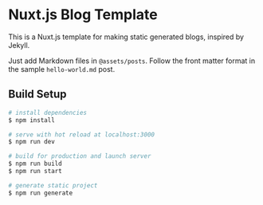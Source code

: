 # Nuxt.js Blog Template

This is a Nuxt.js template for making static generated blogs, inspired by Jekyll.

Just add Markdown files in `@assets/posts`. Follow the front matter format in the sample `hello-world.md` post.

## Build Setup

``` bash
# install dependencies
$ npm install

# serve with hot reload at localhost:3000
$ npm run dev

# build for production and launch server
$ npm run build
$ npm run start

# generate static project
$ npm run generate
```
